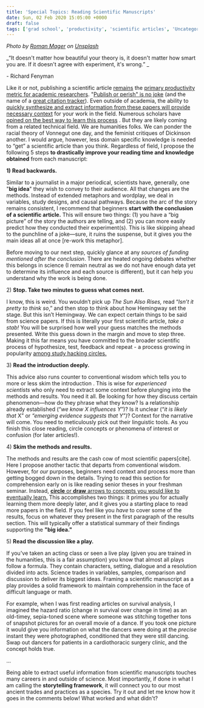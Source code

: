 ```yaml
---
title: 'Special Topics: Reading Scientific Manuscripts'
date: Sun, 02 Feb 2020 15:05:00 +0000
draft: false
tags: ['grad school', 'productivity', 'scientific articles', 'Uncategorized']
---
```


_Photo by [Roman Mager](https://unsplash.com/@roman_lazygeek?utm_source=unsplash&utm_medium=referral&utm_content=creditCopyText) on [Unsplash](https://unsplash.com/s/photos/chalkboard?utm_source=unsplash&utm_medium=referral&utm_content=creditCopyText)_

_“It doesn't matter how beautiful your theory is, it doesn't matter how smart you are. If it doesn't agree with experiment, it's wrong.” _

\- Richard Fenyman

Like it or not, publishing a scientific article [remains](https://science.sciencemag.org/content/350/6256/49) the [primary productivity metric for academic researchers](https://www.ncbi.nlm.nih.gov/pmc/articles/PMC3999612/). "[Publish or perish" is no joke](https://www.ncbi.nlm.nih.gov/pmc/articles/PMC3999612/) (and the name of a [great citation tracker](https://harzing.com/resources/publish-or-perish)). Even outside of academia, the ability to [quickly synthesize and extract information from these papers will provide necessary context](https://www.sciencemag.org/careers/2012/09/so-you-think-you-have-skills) for your work in the field. Numerous scholars have [opined on the best way to learn this process](https://www.sciencemag.org/careers/2016/03/how-seriously-read-scientific-paper) . But they are likely coming from a related technical field. We are humanities folks. We can ponder the racial theory of Vonnegut one day, and the feminist critiques of Dickinson another. I would argue, however, less domain specific knowledge is needed to “get” a scientific article than you think. Regardless of field, I propose the following 5 steps **to drastically improve your reading time and knowledge obtained** from each manuscript:

**1)** **Read backwards.**

Similar to a journalist in a major periodical, scientists have, generally, one "**big idea**" they wish to convey to their audience. All that changes are the methods. Instead of extended metaphors and wordplay, we deal in variables, study designs, and causal pathways. Because the arc of the story remains consistent, I recommend that beginners **start with the conclusion of a scientific article.** This will ensure two things: (1) you have a “big picture” of the story the authors are telling, and (2) you can more easily predict how they conducted their experiment(s). This is like skipping ahead to the punchline of a joke—sure, it ruins the suspense, but it gives you the main ideas all at once \[re-work this metaphor\]. 

Before moving to our next step, quickly glance at any _sources of funding mentioned after the conclusion_. There are heated ongoing debates whether this belongs in science (I remain neutral as we do not have enough data yet to determine its influence and each source is different), but it can help you understand why the work is being done. 

2) **Stop. Take two minutes to guess what comes next.**

I know, this is weird. You wouldn’t pick up _The Sun Also Rises,_ read “_Isn’t it pretty to think so_,” and then stop to think about how Hemingway set the stage. But this isn’t Hemingway. We can expect certain things to be said from science papers. If this is literally your first scientific article, _take a stab!_ You will be surprised how well your guess matches the methods presented. Write this guess down in the margin and move to step three. Making it this far means you have committed to the broader scientific process of hypothesize, test, feedback and repeat - a process growing in popularity [among study hacking circles.](https://www.scotthyoung.com/blog/2019/03/18/5-strategies-ace-exam/)

3) **Read the introduction deeply.**

This advice also runs counter to conventional wisdom which tells you to more or less skim the introduction . This is wise for _experienced scientists_ who only need to extract some context before plunging into the methods and results. You need it all. Be looking for how they discuss certain phenomenon—how do they phrase what they know? Is a relationship already established (“_we know X influences Y_”)? Is it unclear (“_it is likely that_ X” or _“emerging evidence suggests that Y”)_? Context for the narrative will come. You need to meticulously pick out their linguistic tools. As you finish this close reading, circle concepts or phenomena of interest or confusion (for later articles!).

4) **Skim the methods and results.**

The methods and results are the cash cow of most scientific papers\[cite\]. Here I propose another tactic that departs from conventional wisdom. However, for _our_ purposes, beginners need context and process more than getting bogged down in the details. Trying to read this section for comprehension early on is like reading senior theses in your freshman seminar. Instead, [**circle** or **draw** arrows to concepts you would like to eventually learn.](https://www.calnewport.com/blog/2017/08/14/how-i-read-when-researching-a-book/) This accomplishes two things: it primes you for actually learning them more deeply later, and it gives you a starting place to read more papers in the field. If you feel like you _have_ to cover some of the results, focus on whatever they present in the first paragraph of the results section. This will typically offer a statistical summary of their findings supporting the **"big idea."**

5) **Read the discussion like a play.**

If you've taken an acting class or seen a live play (given you are trained in the humanities, this is a fair assumption) you know that almost all plays follow a formula. They contain characters, setting, dialogue and a resolution divided into acts. Science trades in variables, samples, comparison and discussion to deliver its biggest ideas. Framing a scientific manuscript as a play provides a solid framework to maintain comprehension in the face of difficult language or math.

For example, when I was first reading articles on survival analysis, I imagined the hazard ratio (change in survival over change in time) as an old-timey, sepia-toned scene where someone was stitching together tons of snapshot pictures for an overall movie of a dance. If you took one picture it would give you information on what the dancers were doing at the _precise_ instant they were photographed, conditioned that they were still dancing. Swap out dancers for patients in a cardiothoracic surgery clinic, and the concept holds true.

...

Being able to extract useful information from scientific manuscripts touches many careers in and outside of science. Most importantly, if done in what I am calling the **storytelling framework**, it will connect you to our most ancient trades and practices as a species. Try it out and let me know how it goes in the comments below! What worked and what didn't?